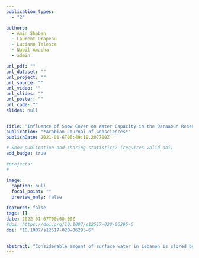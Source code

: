 ```yaml
---
publication_types:
  - "2"

authors:
  - Amin Shaban
  - Laurent Drapeau
  - Luciano Telesca
  - Nabil Amacha
  - admin

url_pdf: ""
url_dataset: ""
url_project: ""
url_source: ""
url_video: ""
url_slides: ""
url_poster: ""
url_code: ""
slides: null


title: "Influence of Snow Cover on Water Capacity in the Qaraaoun Reservoir, Lebanon"
publication: "*Arabian Journal of Geosciences*"
publishDate: 2021-01-6T06:49:10.207700Z

# Show publication and sharing statistics? (requires valid doi)
add_badge: true

#projects:
#  - 

image:
  caption: null
  focal_point: ""
  preview_only: false
  
featured: false
tags: []
date: 2022-01-07T00:00:00Z
#doi: https://doi.org/10.1007/s12517-020-06295-6
doi: "10.1007/s12517-020-06295-6"
 

abstract: "Considerable amount of surface water in Lebanon is stored behind dams, and the Qaraaoun Reservoir (QR) is a typical example. It is the largest surface water body in Lebanon where it irrigates 27,500 ha and generates 22% of Lebanon’s electricity. The reservoir is fed directly from the Litani River which receives water from several springs and from groundwater where both are replenished mainly from snowmelt. However, the relationship between snow cover area on the surrounding mountains and the water volume in the reservoir has not been investigated. This study aims at determining the influence of snow cover area as a water feeding source and the volume of water in the QR. The relationship between these two variables was calculated using satellite images (MODIS-Terra with 500 m spatial resolution) which enable retrieving measures each 8 days, and the in situ measuring instruments fixed in the QR. The investigated period was between 2001 and 2018. Results show that the water volume in the QR is substantially controlled by the snow cover area on the surrounding mountains. It was found that the average time period between snow accumulations on these mountains and the remarkable increase in water level in the QR is about 3 months, while the dynamic changes in snow cover (accumulation/melting) and the induced water level in the reservoir were calculated. In addition snow-water equivalent (SWE) was also determined. This study reveals the significance of snow cover, which either directly feeds the streams or indirectly replenishes the groundwater aquifers where both contribute in the water volume of the QR. Therefore, the catchment mountainous area where snow accumulates should be protected from human interventions which have been lately increased and impacted the hydrologic regime between snow cover and water volume in the QR."
---
```

